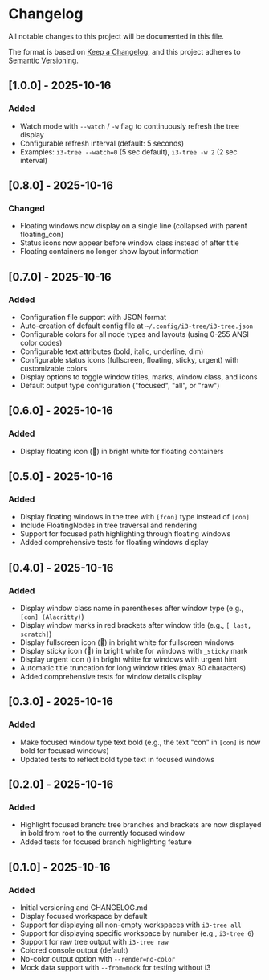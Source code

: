 # Changelog

All notable changes to this project will be documented in this file.

The format is based on [Keep a Changelog](https://keepachangelog.com/en/1.0.0/),
and this project adheres to [Semantic Versioning](https://semver.org/spec/v2.0.0.html).

## [1.0.0] - 2025-10-16

### Added
- Watch mode with `--watch` / `-w` flag to continuously refresh the tree display
- Configurable refresh interval (default: 5 seconds)
- Examples: `i3-tree --watch=0` (5 sec default), `i3-tree -w 2` (2 sec interval)

## [0.8.0] - 2025-10-16

### Changed
- Floating windows now display on a single line (collapsed with parent floating_con)
- Status icons now appear before window class instead of after title
- Floating containers no longer show layout information

## [0.7.0] - 2025-10-16

### Added
- Configuration file support with JSON format
- Auto-creation of default config file at `~/.config/i3-tree/i3-tree.json`
- Configurable colors for all node types and layouts (using 0-255 ANSI color codes)
- Configurable text attributes (bold, italic, underline, dim)
- Configurable status icons (fullscreen, floating, sticky, urgent) with customizable colors
- Display options to toggle window titles, marks, window class, and icons
- Default output type configuration ("focused", "all", or "raw")

## [0.6.0] - 2025-10-16

### Added
- Display floating icon (󰭽) in bright white for floating containers

## [0.5.0] - 2025-10-16

### Added
- Display floating windows in the tree with `[fcon]` type instead of `[con]`
- Include FloatingNodes in tree traversal and rendering
- Support for focused path highlighting through floating windows
- Added comprehensive tests for floating windows display

## [0.4.0] - 2025-10-16

### Added
- Display window class name in parentheses after window type (e.g., `[con] (Alacritty)`)
- Display window marks in red brackets after window title (e.g., `[_last, scratch]`)
- Display fullscreen icon (󰊓) in bright white for fullscreen windows
- Display sticky icon (󱍭) in bright white for windows with `_sticky` mark
- Display urgent icon () in bright white for windows with urgent hint
- Automatic title truncation for long window titles (max 80 characters)
- Added comprehensive tests for window details display

## [0.3.0] - 2025-10-16

### Added
- Make focused window type text bold (e.g., the text "con" in `[con]` is now bold for focused windows)
- Updated tests to reflect bold type text in focused windows

## [0.2.0] - 2025-10-16

### Added
- Highlight focused branch: tree branches and brackets are now displayed in bold from root to the currently focused window
- Added tests for focused branch highlighting feature

## [0.1.0] - 2025-10-16

### Added
- Initial versioning and CHANGELOG.md
- Display focused workspace by default
- Support for displaying all non-empty workspaces with `i3-tree all`
- Support for displaying specific workspace by number (e.g., `i3-tree 6`)
- Support for raw tree output with `i3-tree raw`
- Colored console output (default)
- No-color output option with `--render=no-color`
- Mock data support with `--from=mock` for testing without i3
